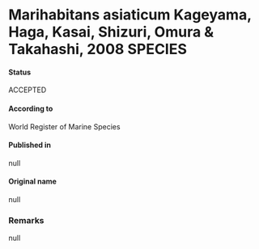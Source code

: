 # Marihabitans asiaticum Kageyama, Haga, Kasai, Shizuri, Omura & Takahashi, 2008 SPECIES

#### Status
ACCEPTED

#### According to
World Register of Marine Species

#### Published in
null

#### Original name
null

### Remarks
null